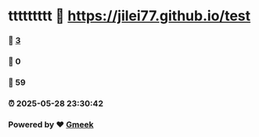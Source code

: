 # ttttttttt :link: https://jilei77.github.io/test 
### :page_facing_up: [3](https://jilei77.github.io/test/tag.html) 
### :speech_balloon: 0 
### :hibiscus: 59 
### :alarm_clock: 2025-05-28 23:30:42 
### Powered by :heart: [Gmeek](https://github.com/Meekdai/Gmeek)

